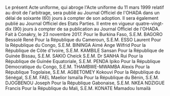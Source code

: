 Le présent Acte uniforme, qui abroge l'Acte uniforme du 11 mars 1999 relatif au droit de
l'arbitrage, sera publié au Journal Officiel de l'OHADA dans un délai de soixante (60)
jours à compter de son adoption. Il sera également publié au Journal Officiel des Etats
Parties.
Il entre en vigueur quatre-vingt-dix (90) jours à compter de sa publication au Journal Officiel de l'OHADA.
Fait à Conakry, le 23 novembre 2017.
Pour le Burkina Faso,
S.E.M. BAGORO Bessolé René
Pour la République du Cameroun,
S.E.M. ESSO Laurent
Pour la République du Congo,
S.E.M. BININGA Aimé Ange Wilfrid
Pour la République de Côte d'Ivoire,
S.E.M. KAMBILE Sansan
Pour la République de Guinée Bissau,
S.E.M. SAKIO Cheick
S.E.M. Dr SANHA Rui
Pour la République de Guinée Equatoriale,
S.E.M. PENDA Ipiko
Pour la République Démocratique du Congo,
S.E.M. THAMBWE-MWAMBA Alexis
Pour la République Togolaise,
S.E.M. AGBETOMEY Kokouvi
Pour la République du Sénégal,
S.E.M. FAEL Maelior Ismaïla
Pour la République du Bénin,
S.E.M. DJOGBENOU Joseph
Pour la République Gabonaise,
S.E.M. NKEA NDZIGUE Francis
Pour la République du Mali,
S.E.M. KONATE Mamadou Ismailà